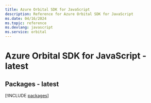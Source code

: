 ```yaml
---
title: Azure Orbital SDK for JavaScript
description: Reference for Azure Orbital SDK for JavaScript
ms.date: 04/16/2024
ms.topic: reference
ms.devlang: javascript
ms.service: orbital
---
```

# Azure Orbital SDK for JavaScript - latest
## Packages - latest
[!INCLUDE [packages](orbital-index.md)]
